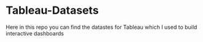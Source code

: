 # Tableau-Datasets #

Here in this repo you can find the datastes for Tableau which I used to build interactive dashboards      
 
